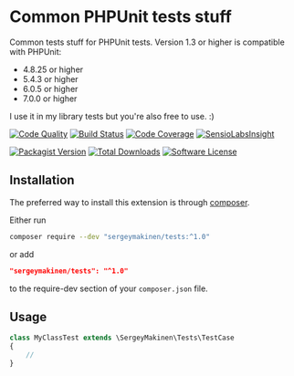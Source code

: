 # Common PHPUnit tests stuff

Common tests stuff for PHPUnit tests. Version 1.3 or higher is compatible with PHPUnit:

- 4.8.25 or higher
- 5.4.3 or higher
- 6.0.5 or higher
- 7.0.0 or higher

I use it in my library tests but you're also free to use. :)

[![Code Quality](https://img.shields.io/scrutinizer/g/sergeymakinen/tests.svg?style=flat-square)](https://scrutinizer-ci.com/g/sergeymakinen/tests) [![Build Status](https://img.shields.io/travis/sergeymakinen/tests.svg?style=flat-square)](https://travis-ci.org/sergeymakinen/tests) [![Code Coverage](https://img.shields.io/codecov/c/github/sergeymakinen/tests.svg?style=flat-square)](https://codecov.io/gh/sergeymakinen/tests) [![SensioLabsInsight](https://img.shields.io/sensiolabs/i/972b722f-b194-4de7-9eed-24f77bc8c9e2.svg?style=flat-square)](https://insight.sensiolabs.com/projects/972b722f-b194-4de7-9eed-24f77bc8c9e2)

[![Packagist Version](https://img.shields.io/packagist/v/sergeymakinen/tests.svg?style=flat-square)](https://packagist.org/packages/sergeymakinen/tests) [![Total Downloads](https://img.shields.io/packagist/dt/sergeymakinen/tests.svg?style=flat-square)](https://packagist.org/packages/sergeymakinen/tests) [![Software License](https://img.shields.io/badge/license-MIT-brightgreen.svg?style=flat-square)](LICENSE)

## Installation

The preferred way to install this extension is through [composer](https://getcomposer.org/download/).

Either run

```bash
composer require --dev "sergeymakinen/tests:^1.0"
```

or add

```json
"sergeymakinen/tests": "^1.0"
```

to the require-dev section of your `composer.json` file.

## Usage

```php
class MyClassTest extends \SergeyMakinen\Tests\TestCase
{
    //
}
```
